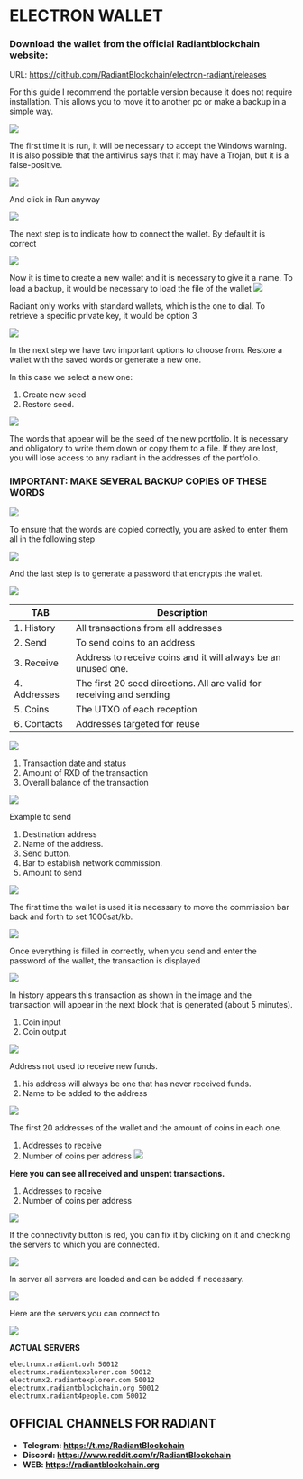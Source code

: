 # ELECTRON WALLET
### Download the wallet from the official Radiantblockchain website:

URL: https://github.com/RadiantBlockchain/electron-radiant/releases

For this guide I recommend the portable version because it does not require installation. This allows you to move it to another pc or make a backup in a simple way.

![](https://raw.githubusercontent.com/Antares-ES/Radiant-Guides/main/How-Use-Wallet/img/01-INSTALLA-WALLET-WINDOWS.png)

The first time it is run, it will be necessary to accept the Windows warning. It is also possible that the antivirus says that it may have a Trojan, but it is a false-positive.

![](https://raw.githubusercontent.com/Antares-ES/Radiant-Guides/main/How-Use-Wallet/img/02-FIRST-STEPS.png)

And click in Run anyway

![](https://raw.githubusercontent.com/Antares-ES/Radiant-Guides/main/How-Use-Wallet/img/03-FIRST-STEPS.png)

The next step is to indicate how to connect the wallet. By default it is correct

![](https://raw.githubusercontent.com/Antares-ES/Radiant-Guides/main/How-Use-Wallet/img/04-FIRST-STEPS.png)

Now it is time to create a new wallet and it is necessary to give it a name. To load a backup, it would be necessary to load the file of the wallet
![](https://raw.githubusercontent.com/Antares-ES/Radiant-Guides/main/How-Use-Wallet/img/05-FIRST-STEPS.png)

Radiant only works with standard wallets, which is the one to dial. To retrieve a specific private key, it would be option 3

![](https://raw.githubusercontent.com/Antares-ES/Radiant-Guides/main/How-Use-Wallet/img/06-FIRST-STEPS.png)

In the next step we have two important options to choose from. Restore a wallet with the saved words or generate a new one.

In this case we select a new one:
1. Create new seed
2. Restore seed.

![](https://raw.githubusercontent.com/Antares-ES/Radiant-Guides/main/How-Use-Wallet/img/07-FIRST-STEPS.png)

The words that appear will be the seed of the new portfolio. It is necessary and obligatory to write them down or copy them to a file. If they are lost, you will lose access to any radiant in the addresses of the portfolio.

### **IMPORTANT: MAKE SEVERAL BACKUP COPIES OF THESE WORDS**

![](https://raw.githubusercontent.com/Antares-ES/Radiant-Guides/main/How-Use-Wallet/img/08-SAVE-SEED.png)

To ensure that the words are copied correctly, you are asked to enter them all in the following step

![](https://raw.githubusercontent.com/Antares-ES/Radiant-Guides/main/How-Use-Wallet/img/09-CHECK-SEED.png)

And the last step is to generate a password that encrypts the wallet.

![](https://raw.githubusercontent.com/Antares-ES/Radiant-Guides/main/How-Use-Wallet/img/10-WALLET-PASSWORD.png)

| TAB | Description |
| ------ | ------ |
| 1. History | All transactions from all addresses |
| 2. Send | To send coins to an address |
| 3. Receive | Address to receive coins and it will always be an unused one. |
| 4. Addresses | The first 20 seed directions. All are valid for receiving and sending |
| 5. Coins | The UTXO of each reception |
| 6. Contacts | Addresses targeted for reuse |

![](https://raw.githubusercontent.com/Antares-ES/Radiant-Guides/main/How-Use-Wallet/img/11-ELECTRON-OPTIONS.png)

1. Transaction date and status
2. Amount of RXD of the transaction
3. Overall balance of the transaction


![](https://raw.githubusercontent.com/Antares-ES/Radiant-Guides/main/How-Use-Wallet/img/12-WALLET-HISTORY.png)

Example to send
1. Destination address
2. Name of the address.
3. Send button.
4. Bar to establish network commission.
5. Amount to send


![](https://raw.githubusercontent.com/Antares-ES/Radiant-Guides/main/How-Use-Wallet/img/13-WALLET-SEND.png)

The first time the wallet is used it is necessary to move the commission bar back and forth to set 1000sat/kb.

![](https://raw.githubusercontent.com/Antares-ES/Radiant-Guides/main/How-Use-Wallet/img/13a-WALLET-SEND-FEE-PROBLEM.png)

Once everything is filled in correctly, when you send and enter the password of the wallet, the transaction is displayed

![](https://raw.githubusercontent.com/Antares-ES/Radiant-Guides/main/How-Use-Wallet/img/13B-WALLET-SEND-TX.png)

In history appears this transaction as shown in the image and the transaction will appear in the next block that is generated (about 5 minutes).

1. Coin input
2. Coin output


![](https://raw.githubusercontent.com/Antares-ES/Radiant-Guides/main/How-Use-Wallet/img/13C-WALLET-SEND-STATUS.png)

Address not used to receive new funds.
1. his address will always be one that has never received funds.
2. Name to be added to the address

![](https://raw.githubusercontent.com/Antares-ES/Radiant-Guides/main/How-Use-Wallet/img/14-WALLET-RECIVE.png)

The first 20 addresses of the wallet and the amount of coins in each one.
1. Addresses to receive
2. Number of coins per address
![](https://raw.githubusercontent.com/Antares-ES/Radiant-Guides/main/How-Use-Wallet/img/15-ADDRESSES.png)

**Here you can see all received and unspent transactions.**
1. Addresses to receive
2. Number of coins per address


![](https://raw.githubusercontent.com/Antares-ES/Radiant-Guides/main/How-Use-Wallet/img/16-WALLET-COIN.png)

If the connectivity button is red, you can fix it by clicking on it and checking the servers to which you are connected.

![](https://raw.githubusercontent.com/Antares-ES/Radiant-Guides/main/How-Use-Wallet/img/17-WALLET-NETWORK.png)

In server all servers are loaded and can be added if necessary.

![](https://raw.githubusercontent.com/Antares-ES/Radiant-Guides/main/How-Use-Wallet/img/18-WALLET-NETWORK-CONFIGURATION.png)

Here are the servers you can connect to

![](https://raw.githubusercontent.com/Antares-ES/Radiant-Guides/main/How-Use-Wallet/img/19-WALLET-NETWORK-STATUS.png)
 
**ACTUAL SERVERS**
```
electrumx.radiant.ovh 50012
electrumx.radiantexplorer.com 50012
electrumx2.radiantexplorer.com 50012
electrumx.radiantblockchain.org 50012
electrumx.radiant4people.com 50012
```
## OFFICIAL CHANNELS FOR RADIANT
- **Telegram: https://t.me/RadiantBlockchain**
- **Discord: https://www.reddit.com/r/RadiantBlockchain**
- **WEB: https://radiantblockchain.org**
